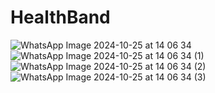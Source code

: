 # HealthBand





![WhatsApp Image 2024-10-25 at 14 06 34](https://github.com/user-attachments/assets/086ce6bd-4547-4bfd-a7ed-21bc42787d06)
![WhatsApp Image 2024-10-25 at 14 06 34 (1)](https://github.com/user-attachments/assets/cbd5e012-b46f-476d-ade1-96e95cbefc72)
![WhatsApp Image 2024-10-25 at 14 06 34 (2)](https://github.com/user-attachments/assets/b06643ce-f9c1-45a9-998c-2a5251033e2f)
![WhatsApp Image 2024-10-25 at 14 06 34 (3)](https://github.com/user-attachments/assets/4145a4cc-3043-473d-8e37-e5b61c936723)
